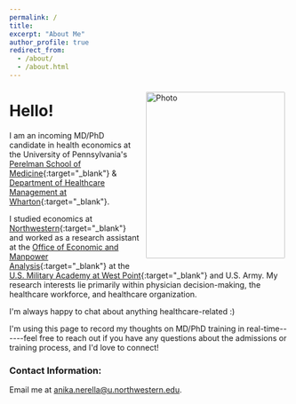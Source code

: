 ```yaml
---
permalink: /
title:
excerpt: "About Me"
author_profile: true
redirect_from:
  - /about/
  - /about.html
---
```


<img align="right" src="https://anikan314.github.io/images/nerella_headshot.jpg" alt="Photo" style="width: 250px; height: 300px; border-radius: 10px; padding: 8px 8px 8px 8px"/>

# Hello!

I am an incoming MD/PhD candidate in health economics at the University of Pennsylvania's [Perelman School of Medicine](https://www.med.upenn.edu/){:target="_blank"} & [Department of Healthcare Management at Wharton](https://hcmg.wharton.upenn.edu/){:target="_blank"}. 

I studied economics at [Northwestern](https://economics.northwestern.edu/){:target="_blank"} and worked as a research assistant at the [Office of Economic and Manpower Analysis](https://oema.army.mil){:target="_blank"} at the [U.S. Military Academy at West Point](https://www.westpoint.edu/){:target="_blank"} and U.S. Army. My research interests lie primarily within physician decision-making, the healthcare workforce, and healthcare organization. 

I'm always happy to chat about anything healthcare-related :)

I'm using this page to record my thoughts on MD/PhD training in real-time------feel free to reach out if you have any questions about the admissions or training process, and I'd love to connect!

### Contact Information:
Email me at [anika.nerella@u.northwestern.edu](mailto:anika.nerella@u.northwestern.edu).

